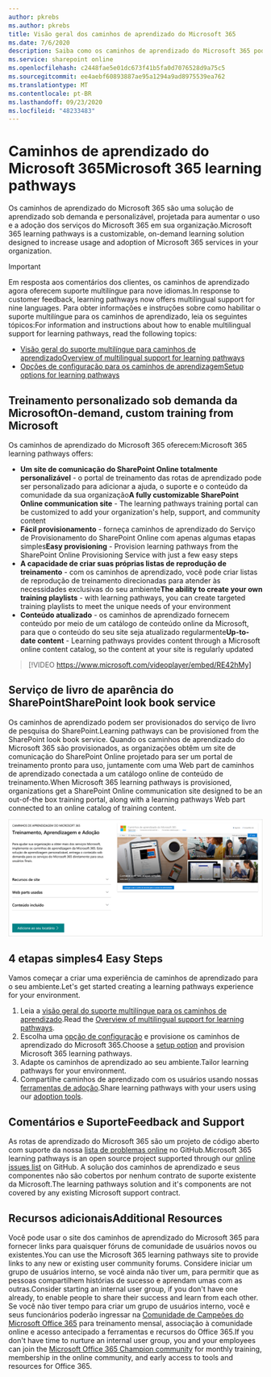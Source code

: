 ```yaml
---
author: pkrebs
ms.author: pkrebs
title: Visão geral dos caminhos de aprendizado do Microsoft 365
ms.date: 7/6/2020
description: Saiba como os caminhos de aprendizado do Microsoft 365 podem acelerar o uso e a adoção dos serviços do Microsoft 365 em sua organização. Os caminhos de aprendizado incluem uma Web part personalizada do SharePoint Online e um moderno site de treinamento em comunicações do SharePoint Online que é facilmente provisionado para o locatário do Microsoft 365.
ms.service: sharepoint online
ms.openlocfilehash: c2448fae5e01dc673f41b5fa0d7076528d9a75c5
ms.sourcegitcommit: ee4aebf60893887ae95a1294a9ad8975539ea762
ms.translationtype: MT
ms.contentlocale: pt-BR
ms.lasthandoff: 09/23/2020
ms.locfileid: "48233483"
---
```

# <a name="microsoft-365-learning-pathways"></a><span data-ttu-id="61837-104">Caminhos de aprendizado do Microsoft 365</span><span class="sxs-lookup"><span data-stu-id="61837-104">Microsoft 365 learning pathways</span></span> 
<span data-ttu-id="61837-105">Os caminhos de aprendizado do Microsoft 365 são uma solução de aprendizado sob demanda e personalizável, projetada para aumentar o uso e a adoção dos serviços do Microsoft 365 em sua organização.</span><span class="sxs-lookup"><span data-stu-id="61837-105">Microsoft 365 learning pathways is a customizable, on-demand learning solution designed to increase usage and adoption of Microsoft 365 services in your organization.</span></span>    

> [!IMPORTANT]
> <span data-ttu-id="61837-106">Em resposta aos comentários dos clientes, os caminhos de aprendizado agora oferecem suporte multilíngue para nove idiomas.</span><span class="sxs-lookup"><span data-stu-id="61837-106">In response to customer feedback, learning pathways now offers multilingual support for nine languages.</span></span> <span data-ttu-id="61837-107">Para obter informações e instruções sobre como habilitar o suporte multilíngue para os caminhos de aprendizado, leia os seguintes tópicos:</span><span class="sxs-lookup"><span data-stu-id="61837-107">For information and instructions about how to enable multilingual support for learning pathways, read the following topics:</span></span> 
>- [<span data-ttu-id="61837-108">Visão geral do suporte multilíngue para caminhos de aprendizado</span><span class="sxs-lookup"><span data-stu-id="61837-108">Overview of multilingual support for learning pathways</span></span>](custom_overview_ml.md) 
>- [<span data-ttu-id="61837-109">Opções de configuração para os caminhos de aprendizagem</span><span class="sxs-lookup"><span data-stu-id="61837-109">Setup options for learning pathways</span></span>](custom_setupoptions.md)  

## <a name="on-demand-custom-training-from-microsoft"></a><span data-ttu-id="61837-110">Treinamento personalizado sob demanda da Microsoft</span><span class="sxs-lookup"><span data-stu-id="61837-110">On-demand, custom training from Microsoft</span></span>

<span data-ttu-id="61837-111">Os caminhos de aprendizado do Microsoft 365 oferecem:</span><span class="sxs-lookup"><span data-stu-id="61837-111">Microsoft 365 learning pathways offers:</span></span>

- <span data-ttu-id="61837-112">**Um site de comunicação do SharePoint Online totalmente personalizável** - o portal de treinamento das rotas de aprendizado pode ser personalizado para adicionar a ajuda, o suporte e o conteúdo da comunidade da sua organização</span><span class="sxs-lookup"><span data-stu-id="61837-112">**A fully customizable SharePoint Online communication site** - The learning pathways training portal can be customized to add your organization's help, support, and community content</span></span>
- <span data-ttu-id="61837-113">**Fácil provisionamento** - forneça caminhos de aprendizado do Serviço de Provisionamento do SharePoint Online com apenas algumas etapas simples</span><span class="sxs-lookup"><span data-stu-id="61837-113">**Easy provisioning** - Provision learning pathways from the SharePoint Online Provisioning Service with just a few easy steps</span></span>
- <span data-ttu-id="61837-114">**A capacidade de criar suas próprias listas de reprodução de treinamento** - com os caminhos de aprendizado, você pode criar listas de reprodução de treinamento direcionadas para atender às necessidades exclusivas do seu ambiente</span><span class="sxs-lookup"><span data-stu-id="61837-114">**The ability to create your own training playlists** - with learning pathways, you can create targeted training playlists to meet the unique needs of your environment</span></span>
- <span data-ttu-id="61837-115">**Conteúdo atualizado** - os caminhos de aprendizado fornecem conteúdo por meio de um catálogo de conteúdo online da Microsoft, para que o conteúdo do seu site seja atualizado regularmente</span><span class="sxs-lookup"><span data-stu-id="61837-115">**Up-to-date content** - Learning pathways provides content through a Microsoft online content catalog, so the content at your site is regularly updated</span></span>

> [!VIDEO https://www.microsoft.com/videoplayer/embed/RE42hMy]

## <a name="sharepoint-look-book-service"></a><span data-ttu-id="61837-116">Serviço de livro de aparência do SharePoint</span><span class="sxs-lookup"><span data-stu-id="61837-116">SharePoint look book service</span></span>
<span data-ttu-id="61837-117">Os caminhos de aprendizado podem ser provisionados do serviço de livro de pesquisa do SharePoint.</span><span class="sxs-lookup"><span data-stu-id="61837-117">Learning pathways can be provisioned from the SharePoint look book service.</span></span> <span data-ttu-id="61837-118">Quando os caminhos de aprendizado do Microsoft 365 são provisionados, as organizações obtêm um site de comunicação do SharePoint Online projetado para ser um portal de treinamento pronto para uso, juntamente com uma Web part de caminhos de aprendizado conectada a um catálogo online de conteúdo de treinamento.</span><span class="sxs-lookup"><span data-stu-id="61837-118">When Microsoft 365 learning pathways is provisioned, organizations get a SharePoint Online communication site designed to be an out-of-the box training portal, along with a learning pathways Web part connected to an online catalog of training content.</span></span> 

![cg-provision.png](media/cg-provision.png)

## <a name="4-easy-steps"></a><span data-ttu-id="61837-120">4 etapas simples</span><span class="sxs-lookup"><span data-stu-id="61837-120">4 Easy Steps</span></span>
<span data-ttu-id="61837-121">Vamos começar a criar uma experiência de caminhos de aprendizado para o seu ambiente.</span><span class="sxs-lookup"><span data-stu-id="61837-121">Let's get started creating a learning pathways experience for your environment.</span></span>
1. <span data-ttu-id="61837-122">Leia a [visão geral do suporte multilíngue para os caminhos de aprendizado](custom_overview_ml.md).</span><span class="sxs-lookup"><span data-stu-id="61837-122">Read the [Overview of multilingual support for learning pathways](custom_overview_ml.md).</span></span> 
2. <span data-ttu-id="61837-123">Escolha uma [opção de configuração](custom_setupoptions.md) e provisione os caminhos de aprendizado do Microsoft 365.</span><span class="sxs-lookup"><span data-stu-id="61837-123">Choose a [setup option](custom_setupoptions.md) and provision Microsoft 365 learning pathways.</span></span>  
3. <span data-ttu-id="61837-124">Adapte os caminhos de aprendizado ao seu ambiente.</span><span class="sxs-lookup"><span data-stu-id="61837-124">Tailor learning pathways for your environment.</span></span>
4. <span data-ttu-id="61837-125">Compartilhe caminhos de aprendizado com os usuários usando nossas [ferramentas de adoção](driveadoption.md).</span><span class="sxs-lookup"><span data-stu-id="61837-125">Share learning pathways with your users using our [adoption tools](driveadoption.md).</span></span>

## <a name="feedback-and-support"></a><span data-ttu-id="61837-126">Comentários e Suporte</span><span class="sxs-lookup"><span data-stu-id="61837-126">Feedback and Support</span></span>

<span data-ttu-id="61837-127">As rotas de aprendizado do Microsoft 365 são um projeto de código aberto com suporte da nossa [lista de problemas online](https://aka.ms/CustomLearningHelp) no GitHub.</span><span class="sxs-lookup"><span data-stu-id="61837-127">Microsoft 365 learning pathways is an open source project supported through our [online issues list](https://aka.ms/CustomLearningHelp) on GitHub.</span></span> <span data-ttu-id="61837-128">A solução dos caminhos de aprendizado e seus componentes não são cobertos por nenhum contrato de suporte existente da Microsoft.</span><span class="sxs-lookup"><span data-stu-id="61837-128">The learning pathways solution and it's components are not covered by any existing Microsoft support contract.</span></span>  

## <a name="additional-resources"></a><span data-ttu-id="61837-129">Recursos adicionais</span><span class="sxs-lookup"><span data-stu-id="61837-129">Additional Resources</span></span>
<span data-ttu-id="61837-130">Você pode usar o site dos caminhos de aprendizado do Microsoft 365 para fornecer links para quaisquer fóruns de comunidade de usuários novos ou existentes.</span><span class="sxs-lookup"><span data-stu-id="61837-130">You can use the Microsoft 365 learning pathways site to provide links to any new or existing user community forums.</span></span> <span data-ttu-id="61837-131">Considere iniciar um grupo de usuários interno, se você ainda não tiver um, para permitir que as pessoas compartilhem histórias de sucesso e aprendam umas com as outras.</span><span class="sxs-lookup"><span data-stu-id="61837-131">Consider starting an internal user group, if you don't have one already, to enable people to share their success and learn from each other.</span></span>  <span data-ttu-id="61837-132">Se você não tiver tempo para criar um grupo de usuários interno, você e seus funcionários poderão ingressar na [Comunidade de Campeões do Microsoft Office 365](https://aka.ms/O365Champions) para treinamento mensal, associação à comunidade online e acesso antecipado a ferramentas e recursos do Office 365.</span><span class="sxs-lookup"><span data-stu-id="61837-132">If you don't have time to nurture an internal user group, you and your employees can join the [Microsoft Office 365 Champion community](https://aka.ms/O365Champions) for monthly training, membership in the online community, and early access to tools and resources for Office 365.</span></span>